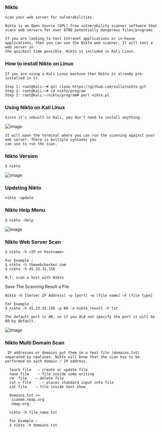 ### Nikto
```
Scan your web server for vulnerabilities. 

Nikto is an Open Source (GPL) free vulnerability scanner software that scans web servers for over 6700 potentially dangerous files/programs

If you are looking to test Intranet applications or in-house applications, then you can use the Nikto web scanner. It will test a web server in 
the quickest time possible. Nikto is included in Kali Linux.
```
### How to install Nikto on Linux
```
If you are using a Kali Linux machine then Nikto is already pre-installed in it. 

Step 1: root@kali:~# git clone https://github.com/sullo/nikto.git
Step 2: root@kali:~# cd nikto/program
Step 3: root@kali:~/nikto/program# perl nikto.pl

```
### Using Nikto on Kali Linux
```
Since it’s inbuilt in Kali, you don’t need to install anything.
```
![image](https://user-images.githubusercontent.com/59710234/154805095-e2fb3bd0-5373-4ffc-a5c8-ec01705119ed.png)
```
It will open the terminal where you can run the scanning against your web server. There is multiple syntaxes you 
can use to run the scan.
```
### Nikto Version
```
$ nikto
```
![image](https://user-images.githubusercontent.com/59710234/154814147-d423ffcc-594c-4e3a-8e12-dcaf4c2cfc80.png)

### Updating Nikto
```
nikto -update
```
### Nikto Help Menu
```
$ nikto -Help
```
![image](https://user-images.githubusercontent.com/59710234/154814974-8f51234b-b909-4c2d-b144-e74a01ea7501.png)
### Nikto Web Server Scan
```
$ nikto -h <IP or hostname>

For Example : 
$ nikto -h thewebchecker.com
$ nikto -h 45.33.32.156

N.T: scan a host with Nikto
```
Save The Scanning Result a File
```
Nikto –h [Server IP Address] –p [port] –o [file name] –F [file type]

For Example :
$ nikto -h 45.33.32.156 -p 80 -o nikto_result -F txt

The default port is 80, so if you did not specify the port it will be 80 by default.
```
![image](https://user-images.githubusercontent.com/59710234/154804141-0769a334-23dc-4774-977f-c699aeb8d6bd.png)

### Nikto Multi Domain Scan
```
 IP addresses or domains put them in a text file (domains.txt) separated by newlines. Nikto will know that the scan has to be performed on each domain / IP address.
 
  touch file   — create or update file
  nano file    — file inside some writing
  rm  file    — delete file
  cat > file     — places standard input into file
  cat file    — file inside text show
  
  domains.txt =>
   scanme.nmap.org
   nmap.org.
  
  nikto -h file_name.txt
  
  For Example : 
  $ nikto -h domains.txt
```
